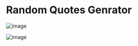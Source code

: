
<h1>Random Quotes Genrator</h1>

![image](https://github.com/rahul-p-007/Random-Quotes/assets/106008744/4602cb0b-9902-4121-b217-da61149acde9)

![image](https://github.com/rahul-p-007/Random-Quotes/assets/106008744/48a9bdbe-7ee1-4cb2-8933-454246c05c80)
